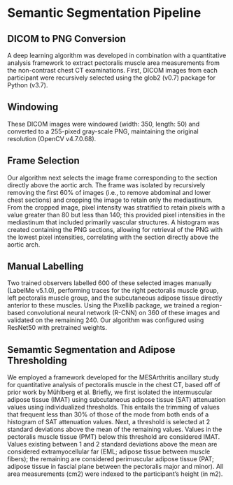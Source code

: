 # Semantic Segmentation Pipeline

## DICOM to PNG Conversion
A deep learning algorithm was developed in combination with a quantitative analysis framework to extract pectoralis muscle area
measurements from the non-contrast chest CT examinations. First, DICOM images from each participant were recursively selected using the glob2 (v0.7) package for Python (v3.7).

## Windowing
These DICOM images were windowed (width: 350, length: 50) and converted to a 255-pixed gray-scale PNG, maintaining the original
resolution (OpenCV v4.7.0.68).

## Frame Selection
Our algorithm next selects the image frame corresponding to the section directly above the aortic arch. The frame was isolated by recursively removing the first 60% of images (i.e., to remove abdominal and lower chest sections) and cropping the image to retain only the mediastinum. From the cropped image, pixel intensity was stratified to retain pixels with a value greater than 80 but less than 140; this provided pixel intensities in the mediastinum that included primarily vascular structures. A histogram was created containing the PNG sections, allowing for retrieval of the PNG with the lowest pixel intensities, correlating with the section directly above the aortic arch.

## Manual Labelling
Two trained observers labelled 600 of these selected images manually (LabelMe v5.1.0), performing traces for the right pectoralis
muscle group, left pectoralis muscle group, and the subcutaneous adipose tissue directly anterior to these muscles. Using the Pixellib
package, we trained a region-based convolutional neural network (R-CNN) on 360 of these images and validated on the remaining
240. Our algorithm was configured using ResNet50 with pretrained weights.

## Semamtic Segmentation and Adipose Thresholding
We employed a framework developed for the MESArthritis ancillary study for quantitative analysis of pectoralis muscle in the chest CT, based off of prior work by Mühlberg et al. Briefly, we first isolated the intermuscular adipose tissue (IMAT) using subcutaneous adipose tissue (SAT) attenuation values using individualized thresholds. This entails the trimming of values that frequent less than 30% of those of the mode from both ends of a histogram of SAT attenuation values. Next, a threshold is selected at 2 standard deviations above the mean of the remaining values. Values in the pectoralis muscle tissue (PMT) below this threshold are considered IMAT. Values existing between 1 and 2 standard deviations above the mean are considered extramyocellular far (EML; adipose tissue between muscle fibers); the remaining are considered perimuscular adipose tissue (PAT; adipose tissue in fascial plane between the pectoralis major and minor). All area measurements (cm2) were indexed to the participant’s height (in m2).
